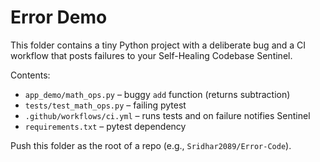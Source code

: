 # Error Demo

This folder contains a tiny Python project with a deliberate bug and a CI workflow that posts failures to your Self-Healing Codebase Sentinel.

Contents:
- `app_demo/math_ops.py` – buggy `add` function (returns subtraction)
- `tests/test_math_ops.py` – failing pytest
- `.github/workflows/ci.yml` – runs tests and on failure notifies Sentinel
- `requirements.txt` – pytest dependency

Push this folder as the root of a repo (e.g., `Sridhar2089/Error-Code`).
